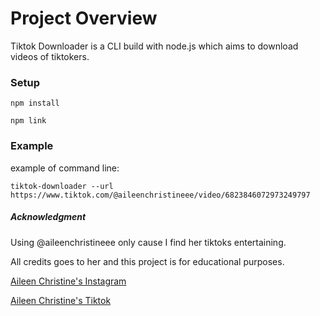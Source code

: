 # Project Overview
Tiktok Downloader is a CLI build with node.js which aims to download videos of tiktokers.

### Setup

`npm install`

`npm link`

### Example

example of command line:

`tiktok-downloader --url https://www.tiktok.com/@aileenchristineee/video/6823846072973249797`

##### Acknowledgment

Using @aileenchristineee only cause I find her tiktoks entertaining.

All credits goes to her and this project is for educational purposes.

[Aileen Christine's Instagram](https://www.instagram.com/aileenchristineee/)

[Aileen Christine's Tiktok](https://www.tiktok.com/@aileenchristineee)
